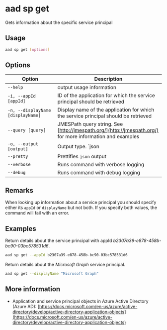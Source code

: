 # aad sp get

Gets information about the specific service principal

## Usage

```sh
aad sp get [options]
```

## Options

Option|Description
------|-----------
`--help`|output usage information
`-i, --appId [appId]`|ID of the application for which the service principal should be retrieved
`-n, --displayName [displayName]`|Display name of the application for which the service principal should be retrieved
`--query [query]`|JMESPath query string. See [http://jmespath.org/](http://jmespath.org/) for more information and examples
`-o, --output [output]`|Output type. `json|text`. Default `text`
`--pretty`|Prettifies `json` output
`--verbose`|Runs command with verbose logging
`--debug`|Runs command with debug logging

## Remarks

When looking up information about a service principal you should specify either its `appId` or `displayName` but not both. If you specify both values, the command will fail with an error.

## Examples

Return details about the service principal with appId _b2307a39-e878-458b-bc90-03bc578531d6_.

```sh
aad sp get --appId b2307a39-e878-458b-bc90-03bc578531d6
```

Return details about the _Microsoft Graph_ service principal.

```sh
aad sp get --displayName "Microsoft Graph"
```

## More information

- Application and service principal objects in Azure Active Directory (Azure AD): [https://docs.microsoft.com/en-us/azure/active-directory/develop/active-directory-application-objects](https://docs.microsoft.com/en-us/azure/active-directory/develop/active-directory-application-objects)